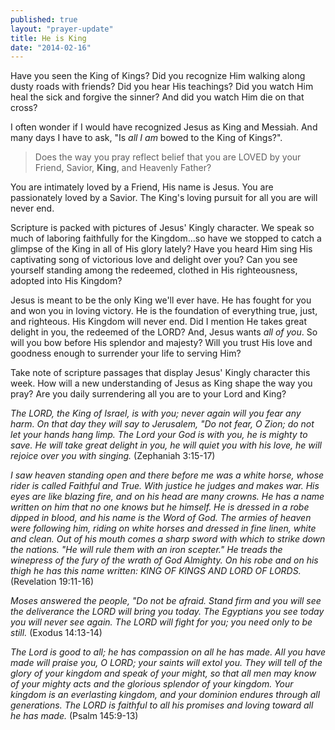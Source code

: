```yaml
---
published: true
layout: "prayer-update"
title: He is King
date: "2014-02-16"
---
```


Have you seen the King of Kings?
Did you recognize Him walking along dusty roads with friends?
Did you hear His teachings?
Did you watch Him heal the sick and forgive the sinner?
And did you watch Him die on that cross?

I often wonder if I would have recognized Jesus as King and Messiah.  And many days I have to ask, "Is *all I am* bowed to the King of Kings?".

>Does the way you pray reflect belief that you are LOVED by your Friend, Savior, **King**, and Heavenly Father?

You are intimately loved by a Friend, His name is Jesus.
You are passionately loved by a Savior.
The King's loving pursuit for all you are will never end.  

Scripture is packed with pictures of Jesus' Kingly character.  We speak so much of laboring faithfully for the Kingdom...so have we stopped to catch a glimpse of the King in all of His glory lately?  Have you heard Him sing His captivating song of victorious love and delight over you?  Can you see yourself standing among the redeemed, clothed in His righteousness, adopted into His Kingdom?
 
Jesus is meant to be the only King we'll ever have.  He has fought for you and won you in loving victory.  He is the foundation of everything true, just, and righteous.  His Kingdom will never end.  Did I mention He takes great delight in you, the redeemed of the LORD?  And, Jesus wants *all of you*.  So will you bow before His splendor and majesty?  Will you trust His love and goodness enough to surrender your life to serving Him?

Take note of scripture passages that display Jesus' Kingly character this week. How will a new understanding of Jesus as King shape the way you pray?  Are you daily surrendering all you are to your Lord and King?

*The LORD, the King of Israel, is with you; never again will you fear any harm.  On that day they will say to Jerusalem, "Do not fear, O Zion; do not let your hands hang limp. The Lord your God is with you, he is mighty to save.  He will take great delight in you, he will quiet you with his love, he will rejoice over you with singing.*
(Zephaniah 3:15-17)
 
*I saw heaven standing open and there before me was a white horse, whose rider is called Faithful and True.  With justice he judges and makes war.  His eyes are like blazing fire, and on his head are many crowns.  He has a name written on him that no one knows but he himself.  He is dressed in a robe dipped in blood, and his name is the Word of God.  The armies of heaven were following him, riding on white horses and dressed in fine linen, white and clean.  Out of his mouth comes a sharp sword with which to strike down the nations.  "He will rule them with an iron scepter."  He treads the winepress of the fury of the wrath of God Almighty.  On his robe and on his thigh he has this name written:
KING OF KINGS AND LORD OF LORDS.*
(Revelation 19:11-16)

*Moses answered the people, "Do not be afraid.  Stand firm and you will see the deliverance the LORD will bring you today.  The Egyptians you see today you will never see again.  The LORD will fight for you; you need only to be still.*
(Exodus 14:13-14)

*The Lord is good to all; he has compassion on all he has made.  All you have made will praise you, O LORD; your saints will extol you.  They will tell of the glory of your kingdom and speak of your might, so that all men may know of your mighty acts and the glorious splendor of your kingdom.  Your kingdom is an everlasting kingdom, and your dominion endures through all generations.  The LORD is faithful to all his promises and loving toward all he has made.*
(Psalm 145:9-13)